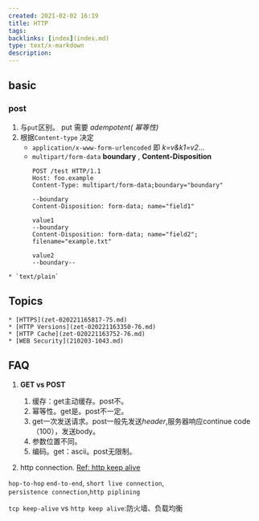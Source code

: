 ```yaml
---
created: 2021-02-02 16:19
title: HTTP
tags:
backlinks: [index](index.md)
type: text/x-markdown
description: 
---
```

## basic
### post 
  1. 与`put`区别。 put 需要 *adempotent( 幂等性)*
  2. 根据`Content-type` 决定
	  * `application/x-www-form-urlencoded`  即 *k=v&k1=v2...*
	  * `multipart/form-data` **boundary** , **Content-Disposition**  
		``` HTTP
		POST /test HTTP/1.1
		Host: foo.example
		Content-Type: multipart/form-data;boundary="boundary"
		
		--boundary
		Content-Disposition: form-data; name="field1"
		
		value1
		--boundary
		Content-Disposition: form-data; name="field2"; filename="example.txt"
		
		value2
		--boundary--
		```
	* `text/plain`

## Topics
	* [HTTPS](zet-020221165817-75.md)
	* [HTTP Versions](zet-020221163350-76.md)
	* [HTTP Cache](zet-020221163752-76.md)
	* [WEB Security](210203-1043.md)

## FAQ
1. **GET vs POST**
	1. 缓存：get主动缓存。post不。
	2. 幂等性。get是。post不一定。
	3. get一次发送请求。post一般先发送*header*,服务器响应continue code（100），发送body。
	4. 参数位置不同。
	5. 编码。get：ascii。post无限制。

2. http connection. [Ref: http keep alive](https://xie.infoq.cn/article/398b82c2b4300f928108ac605)

`hop-to-hop`  `end-to-end`, `short live connection`, `persistence connection`,`http piplining`

`tcp keep-alive` vs `http keep alive`:防火墙、负载均衡
